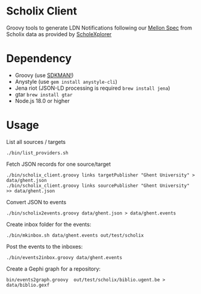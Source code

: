 # Scholix Client

Groovy tools to generate LDN Notifications following our [Mellon Spec](https://mellonscholarlycommunication.github.io/spec-notifications/#the-artifact-context)
from Scholix data as provided by [ScholeXplorer](https://scholexplorer.openaire.eu/#/)

# Dependency

- Groovy (use [SDKMAN!](https://sdkman.io))
- Anystyle (use `gem install anystyle-cli`)
- Jena riot (JSON-LD processing is required `brew install jena`)
- gtar `brew install gtar`
- Node.js 18.0 or higher
  
# Usage

List all sources / targets

```
./bin/list_providers.sh
```

Fetch JSON records for one source/target

```
./bin/scholix_client.groovy links targetPublisher "Ghent University" > data/ghent.json
./bin/scholix_client.groovy links sourcePublisher "Ghent University" >> data/ghent.json
```

Convert JSON to events

```
./bin/scholix2events.groovy data/ghent.json > data/ghent.events
```

Create inbox folder for the events:

```
./bin/mkinbox.sh data/ghent.events out/test/scholix
```

Post the events to the inboxes:

```
./bin/events2inbox.groovy data/ghent.events
```

Create a Gephi graph for a repository:

```
bin/events2graph.groovy  out/test/scholix/biblio.ugent.be > data/biblio.gexf
```
